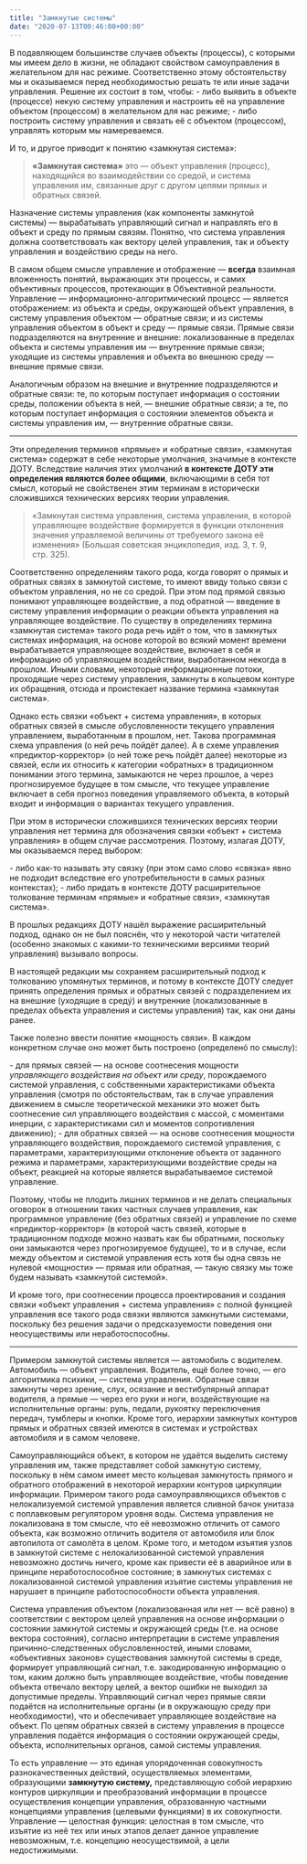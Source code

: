 ```yaml
---
title: "Замкнутые системы"
date: "2020-07-13T00:46:00+00:00"
---
```


В подавляющем большинстве случаев объекты (процессы), с которыми мы имеем дело в жизни, не обладают свойством самоуправления в желательном для нас режиме. Соответственно этому обстоятельству мы и оказываемся перед необходимостью решать те или иные задачи управления. Решение их состоит в том, чтобы:
- либо выявить в объекте (процессе) некую систему управления и настроить её на управление объектом (процессом) в желательном для нас режиме;
- либо построить систему управления и связать её с объектом (процессом), управлять которым мы намереваемся.

И то, и другое приводит к понятию «замкнутая система»:

>**«Замкнутая система»** это — объект управления (процесс), находящийся во взаимодействии со средой, и система управления им, связанные друг с другом цепями прямых и обратных связей.

Назначение системы управления (как компоненты замкнутой системы) — вырабатывать управляющий сигнал и направлять его в объект и среду по прямым связям. Понятно, что система управления должна соответствовать как вектору целей управления, так и объекту управления и воздействию среды на него.

В самом общем смысле управление и отображение — **всегда** взаимная вложенность понятий, выражающих эти процессы, и самих объективных процессов, протекающих в Объективной реальности. Управление — информационно-алгоритмический процесс — является отображением: из объекта и среды, окружающей объект управления, в систему управления объектом — обратные связи; и из системы управления объектом в объект и среду — прямые связи. Прямые связи подразделяются на внутренние и внешние: локализованные в пределах объекта и системы управления им — внутренние прямые связи; уходящие из системы управления и объекта во внешнюю среду — внешние прямые связи.

Аналогичным образом на внешние и внутренние подразделяются и обратные связи: те, по которым поступает информация о состоянии среды, положении объекта в ней, — внешние обратные связи; а те, по которым поступает информация о состоянии элементов объекта и системы управления им, — внутренние обратные связи.

* * *

Эти определения терминов «прямые» и «обратные связи», «замкнутая система» содержат в себе некоторые умолчания, значимые в контексте ДОТУ. Вследствие наличия этих умолчаний **в контексте ДОТУ эти определения являются более общими**, включающими в себя тот смысл, который не свойственен этим терминам в исторически сложившихся технических версиях теории управления.

>«Замкнутая система управления, система управления, в которой управляющее воздействие формируется в функции отклонения значения управляемой величины от требуемого закона её изменения» (Большая советская энциклопедия, изд. 3, т. 9, стр. 325).

Соответственно определениям такого рода, когда говорят о прямых и обратных связях в замкнутой системе, то имеют ввиду только связи с объектом управления, но не со средой. При этом под прямой связью понимают управляющее воздействие, а под обратной — введение в систему управления информации о реакции объекта управления на управляющее воздействие. По существу в определениях термина «замкнутая система» такого рода речь идёт о том, что в замкнутых системах информация, на основе которой во всякий момент времени вырабатывается управляющее воздействие, включает в себя и информацию об управляющем воздействии, выработанном некогда в прошлом. Иными словами, некоторые информационные потоки, проходящие через систему управления, замкнуты в кольцевом контуре их обращения, отсюда и проистекает название термина «замкнутая система».

Однако есть связки «объект + система управления», в которых обратных связей в смысле обусловленности текущего управления управлением, выработанным в прошлом, нет. Такова программная схема управления (о ней речь пойдёт далее). А в схеме управления «предиктор-корректор» (о ней тоже речь пойдёт далее) некоторые из связей, если их относить к категории «обратных» в традиционном понимании этого термина, замыкаются не через прошлое, а через прогнозируемое будущее в том смысле, что текущее управление включает в себя прогноз поведения управляемого объекта, в который входит и информация о вариантах текущего управления.

При этом в исторически сложившихся технических версиях теории управления нет термина для обозначения связки «объект + система управления» в общем случае рассмотрения. Поэтому, излагая ДОТУ, мы оказываемся перед выбором:

- либо как-то называть эту связку (при этом само слово «связка» явно не подходит вследствие его употребительности в самых разных контекстах);
- либо придать в контексте ДОТУ расширительное толкование терминам «прямые» и «обратные связи», «замкнутая система».

В прошлых редакциях ДОТУ нашёл выражение расширительный подход, однако он не был пояснён, что у некоторой части читателей (особенно знакомых с какими-то техническими версиями теорий управления) вызывало вопросы.

В настоящей редакции мы сохраняем расширительный подход к толкованию упомянутых терминов, и потому в контексте ДОТУ следует принять определения прямых и обратных связей с подразделением их на внешние (уходящие в средý) и внутренние (локализованные в пределах объекта управления и системы управления) так, как они даны ранее.

Также полезно ввести понятие «мощность связи». В каждом конкретном случае оно может быть построено (определенó по смыслу):

- для прямых связей — на основе соотнесения мощности *управляющего воздействия на объект или среду*, порождаемого системой управления, с собственными характеристиками объекта управления (смотря по обстоятельствам, так в случае управления движением в смысле теоретической механики это может быть соотнесение сил управляющего воздействия с массой, с моментами инерции, с характеристиками сил и моментов сопротивления движению);
- для обратных связей — на основе соотнесения мощности управляющего воздействия, порождаемого системой управления, с параметрами, характеризующими отклонение объекта от заданного режима и параметрами, характеризующими воздействие среды на объект, реакцией на которые является вырабатываемое системой управление.

Поэтому, чтобы не плодить лишних терминов и не делать специальных оговорок в отношении таких частных случаев управления, как программное управление (без обратных связей) и управление по схеме «предиктор-корректор» (в которой часть связей, которые в традиционном подходе можно назвать как бы обратными, поскольку они замыкаются через прогнозируемое будущее), то и в случае, если между объектом и системой управления есть хотя бы одна связь не нулевой «мощности» — прямая или обратная, — такую связку мы тоже будем называть «замкнутой системой».

И кроме того, при соотнесении процесса проектирования и создания связки «объект управления + система управления» с полной функцией управления все такого рода связки являются замкнутыми системами, поскольку без решения задачи о предсказуемости поведения они неосуществимы или неработоспособны.

* * *

Примером замкнутой системы является — автомобиль с водителем. Автомобиль — объект управления. Водитель, ещё более точно, — его алгоритмика психики, — система управления. Обратные связи замкнуты через зрение, слух, осязание и вестибулярный аппарат водителя, а прямые — через его руки и ноги, воздействующие на исполнительные органы: руль, педали, рукоятку переключения передач, тумблеры и кнопки. Кроме того, иерархии замкнутых контуров прямых и обратных связей имеются в системах и устройствах автомобиля и в самом человеке.

Самоуправляющийся объект, в котором не удаётся выделить систему управления им, также представляет собой замкнутую систему, поскольку в нём самом имеет место кольцевая замкнутость прямого и обратного отображений в некоторой иерархии контуров циркуляции информации. Примером такого рода самоуправляющихся объектов с нелокализуемой системой управления является сливной бачок унитаза с поплавковым регулятором уровня воды. Система управления не локализована в том смысле, что её невозможно отличить от самого объекта, как возможно отличить водителя от автомобиля или блок автопилота от самолёта в целом. Кроме того, и методом изъятия узлов в замкнутой системе с нелокализованной системой управления невозможно достичь ничего, кроме как привести её в аварийное или в принципе неработоспособное состояние; в замкнутых системах с локализованной системой управления изъятие системы управления не нарушает в принципе работоспособности объекта управления.

Система управления объектом (локализованная или нет — всё равно) в соответствии с вектором целей управления на основе информации о состоянии замкнутой системы и окружающей среды (т.е. на основе вектора состояния), согласно интерпретации в системе управления причинно-следственных обусловленностей, иными словами, «объективных законов» существования замкнутой системы в среде, формирует управляющий сигнал, т.е. закодированную информацию о том, каким должно быть управляющее воздействие, чтобы поведение объекта отвечало вектору целей, а вектор ошибки не выходил за допустимые пределы. Управляющий сигнал через прямые связи подаётся на исполнительные органы (и в окружающую среду при необходимости), что и обеспечивает управляющее воздействие на объект. По цепям обратных связей в систему управления в процессе управления подаётся информация о состоянии окружающей среды, объекта, исполнительных органов, самой системы управления.

То есть управление — это единая упорядоченная совокупность разнокачественных действий, осуществляемых элементами, образующими **замкнутую систему,** представляющую собой иерархию контуров циркуляции и преобразований информации в процессе осуществления концепции управления, образованную частными концепциями управления (целевыми функциями) в их совокупности. Управление — целостная функция: целостная в том смысле, что изъятие из неё тех или иных этапов делает данное управление невозможным, т.е. концепцию неосуществимой, а цели недостижимыми.
